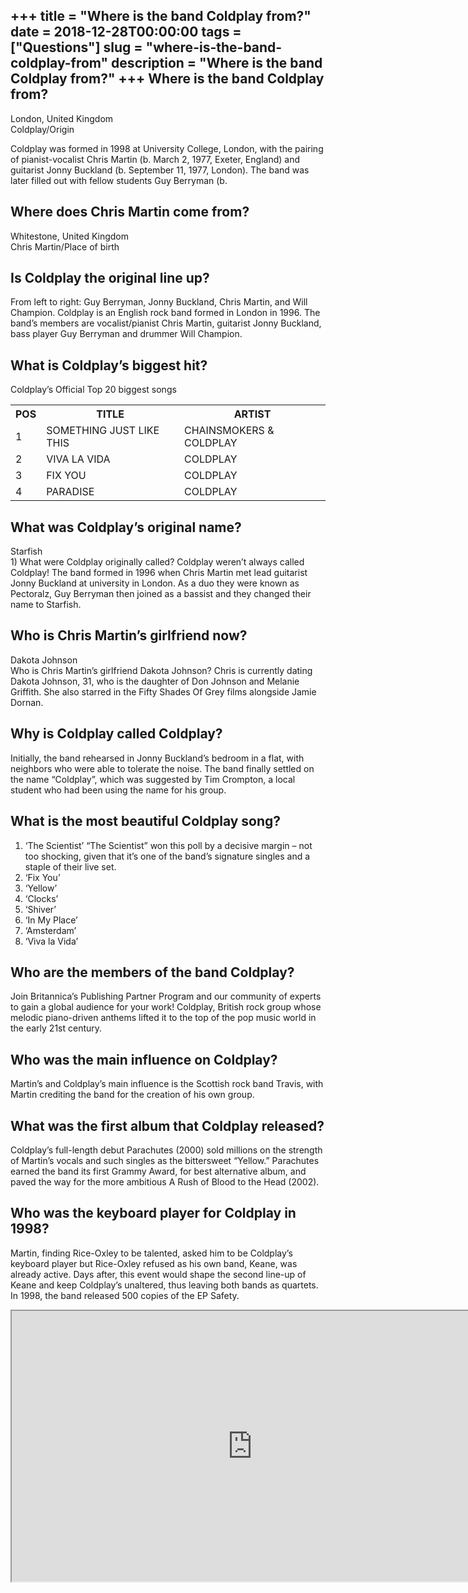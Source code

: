 +++
title = "Where is the band Coldplay from?"
date = 2018-12-28T00:00:00
tags = ["Questions"]
slug = "where-is-the-band-coldplay-from"
description = "Where is the band Coldplay from?"
+++
Where is the band Coldplay from?
--------------------------------

London, United Kingdom  
Coldplay/Origin

Coldplay was formed in 1998 at University College, London, with the pairing of pianist-vocalist Chris Martin (b. March 2, 1977, Exeter, England) and guitarist Jonny Buckland (b. September 11, 1977, London). The band was later filled out with fellow students Guy Berryman (b.

Where does Chris Martin come from?
----------------------------------

Whitestone, United Kingdom  
Chris Martin/Place of birth

Is Coldplay the original line up?
---------------------------------

From left to right: Guy Berryman, Jonny Buckland, Chris Martin, and Will Champion. Coldplay is an English rock band formed in London in 1996. The band’s members are vocalist/pianist Chris Martin, guitarist Jonny Buckland, bass player Guy Berryman and drummer Will Champion.

What is Coldplay’s biggest hit?
-------------------------------

Coldplay’s Official Top 20 biggest songs

<table><tr><th>POS</th><th>TITLE</th><th>ARTIST</th></tr><tr><td>1</td><td>SOMETHING JUST LIKE THIS</td><td>CHAINSMOKERS &amp; COLDPLAY</td></tr><tr><td>2</td><td>VIVA LA VIDA</td><td>COLDPLAY</td></tr><tr><td>3</td><td>FIX YOU</td><td>COLDPLAY</td></tr><tr><td>4</td><td>PARADISE</td><td>COLDPLAY</td></tr></table>

What was Coldplay’s original name?
----------------------------------

Starfish  
1\) What were Coldplay originally called? Coldplay weren’t always called Coldplay! The band formed in 1996 when Chris Martin met lead guitarist Jonny Buckland at university in London. As a duo they were known as Pectoralz, Guy Berryman then joined as a bassist and they changed their name to Starfish.

Who is Chris Martin’s girlfriend now?
-------------------------------------

Dakota Johnson  
Who is Chris Martin’s girlfriend Dakota Johnson? Chris is currently dating Dakota Johnson, 31, who is the daughter of Don Johnson and Melanie Griffith. She also starred in the Fifty Shades Of Grey films alongside Jamie Dornan.

Why is Coldplay called Coldplay?
--------------------------------

Initially, the band rehearsed in Jonny Buckland’s bedroom in a flat, with neighbors who were able to tolerate the noise. The band finally settled on the name “Coldplay”, which was suggested by Tim Crompton, a local student who had been using the name for his group.

What is the most beautiful Coldplay song?
-----------------------------------------

1. ‘The Scientist’ “The Scientist” won this poll by a decisive margin – not too shocking, given that it’s one of the band’s signature singles and a staple of their live set.
2. ‘Fix You’
3. ‘Yellow’
4. ‘Clocks’
5. ‘Shiver’
6. ‘In My Place’
7. ‘Amsterdam’
8. ‘Viva la Vida’

Who are the members of the band Coldplay?
-----------------------------------------

Join Britannica’s Publishing Partner Program and our community of experts to gain a global audience for your work! Coldplay, British rock group whose melodic piano-driven anthems lifted it to the top of the pop music world in the early 21st century.

Who was the main influence on Coldplay?
---------------------------------------

Martin’s and Coldplay’s main influence is the Scottish rock band Travis, with Martin crediting the band for the creation of his own group.

What was the first album that Coldplay released?
------------------------------------------------

Coldplay’s full-length debut Parachutes (2000) sold millions on the strength of Martin’s vocals and such singles as the bittersweet “Yellow.” Parachutes earned the band its first Grammy Award, for best alternative album, and paved the way for the more ambitious A Rush of Blood to the Head (2002).

Who was the keyboard player for Coldplay in 1998?
-------------------------------------------------

Martin, finding Rice-Oxley to be talented, asked him to be Coldplay’s keyboard player but Rice-Oxley refused as his own band, Keane, was already active. Days after, this event would shape the second line-up of Keane and keep Coldplay’s unaltered, thus leaving both bands as quartets. In 1998, the band released 500 copies of the EP Safety.

<iframe allow="accelerometer; autoplay; clipboard-write; encrypted-media; gyroscope; picture-in-picture" allowfullscreen="" class="__youtube_prefs__  epyt-is-override  no-lazyload" data-no-lazy="1" data-origheight="433" data-origwidth="770" data-skipgform_ajax_framebjll="" height="433" id="_ytid_17934" loading="lazy" src="https://www.youtube.com/embed/4zll_BR6hNE?enablejsapi=1&autoplay=0&cc_load_policy=0&cc_lang_pref=&iv_load_policy=1&loop=0&modestbranding=0&rel=1&fs=1&playsinline=0&autohide=2&theme=dark&color=red&controls=1&" title="YouTube player" width="770"></iframe>